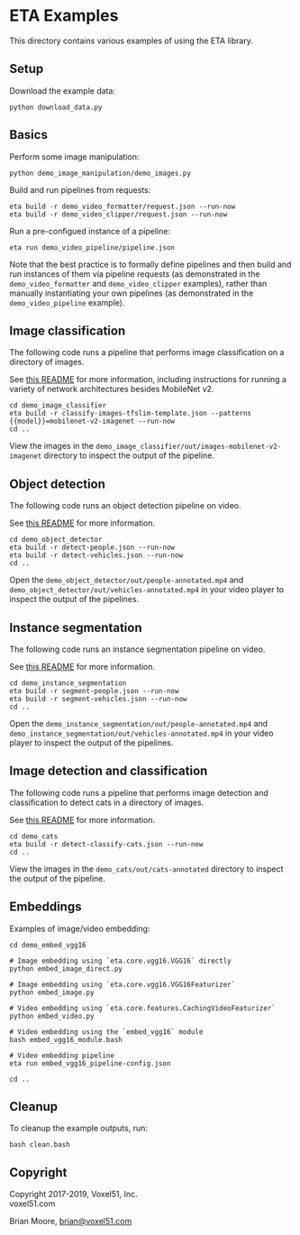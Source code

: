 # ETA Examples

This directory contains various examples of using the ETA library.


## Setup

Download the example data:

```shell
python download_data.py
```


## Basics

Perform some image manipulation:

```shell
python demo_image_manipulation/demo_images.py
```

Build and run pipelines from requests:

```shell
eta build -r demo_video_formatter/request.json --run-now
eta build -r demo_video_clipper/request.json --run-now
```

Run a pre-configued instance of a pipeline:

```shell
eta run demo_video_pipeline/pipeline.json
```

Note that the best practice is to formally define pipelines and then build and
run instances of them via pipeline requests (as demonstrated in the
`demo_video_formatter` and `demo_video_clipper` examples), rather than manually
instantiating your own pipelines (as demonstrated in the `demo_video_pipeline`
example).


## Image classification

The following code runs a pipeline that performs image classification on
a directory of images.

See [this README](demo_image_classifier/README.md) for more information,
including instructions for running a variety of network architectures besides
MobileNet v2.

```shell
cd demo_image_classifier
eta build -r classify-images-tfslim-template.json --patterns {{model}}=mobilenet-v2-imagenet --run-now
cd ..
```

View the images in the `demo_image_classifier/out/images-mobilenet-v2-imagenet`
directory to inspect the output of the pipeline.


## Object detection

The following code runs an object detection pipeline on video.

See [this README](demo_object_detector/README.md) for more information.

```shell
cd demo_object_detector
eta build -r detect-people.json --run-now
eta build -r detect-vehicles.json --run-now
cd ..
```

Open the `demo_object_detector/out/people-annotated.mp4` and
`demo_object_detector/out/vehicles-annotated.mp4` in your video player to
inspect the output of the pipelines.


## Instance segmentation

The following code runs an instance segmentation pipeline on video.

See [this README](demo_instance_segmentation/README.md) for more information.

```shell
cd demo_instance_segmentation
eta build -r segment-people.json --run-now
eta build -r segment-vehicles.json --run-now
cd ..
```

Open the `demo_instance_segmentation/out/people-annotated.mp4` and
`demo_instance_segmentation/out/vehicles-annotated.mp4` in your video player to
inspect the output of the pipelines.


## Image detection and classification

The following code runs a pipeline that performs image detection and
classification to detect cats in a directory of images.

See [this README](demo_cats/README.md) for more information.

```shell
cd demo_cats
eta build -r detect-classify-cats.json --run-now
cd ..
```

View the images in the `demo_cats/out/cats-annotated` directory to inspect the
output of the pipeline.


## Embeddings

Examples of image/video embedding:

```shell
cd demo_embed_vgg16

# Image embedding using `eta.core.vgg16.VGG16` directly
python embed_image_direct.py

# Image embedding using `eta.core.vgg16.VGG16Featurizer`
python embed_image.py

# Video embedding using `eta.core.features.CachingVideoFeaturizer`
python embed_video.py

# Video embedding using the `embed_vgg16` module
bash embed_vgg16_module.bash

# Video embedding pipeline
eta run embed_vgg16_pipeline-config.json

cd ..
```


## Cleanup

To cleanup the example outputs, run:

```shell
bash clean.bash
```


## Copyright

Copyright 2017-2019, Voxel51, Inc.<br>
voxel51.com

Brian Moore, brian@voxel51.com
